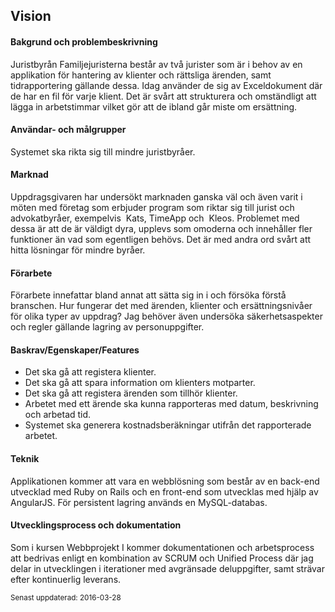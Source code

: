 ## Vision

#### Bakgrund och problembeskrivning
Juristbyrån Familjejuristerna består av två jurister som är i behov av en applikation för
hantering av klienter och rättsliga ärenden, samt tidrapportering gällande dessa. Idag
använder de sig av Excel­dokument där de har en fil för varje klient. Det är svårt att
strukturera och omständligt att lägga in arbetstimmar vilket gör att de ibland går miste om ersättning.

#### Användar- och målgrupper
Systemet ska rikta sig till mindre juristbyråer.

#### Marknad
Uppdragsgivaren har undersökt marknaden ganska väl och även varit i möten med företag som
erbjuder program som riktar sig till jurist­ och advokatbyråer, exempelvis ​ Kats, TimeApp​ och ​ Kleos​. Problemet med dessa är att de är väldigt dyra, upplevs som omoderna och innehåller fler funktioner än vad som egentligen behövs. Det är med andra ord svårt att hitta lösningar för mindre byråer.

#### Förarbete
Förarbete innefattar bland annat att sätta sig in i och försöka förstå branschen. Hur fungerar det med ärenden, klienter och ersättningsnivåer för olika typer av uppdrag? Jag behöver även undersöka säkerhetsaspekter och regler gällande lagring av personuppgifter.

#### Baskrav/Egenskaper/Features
* Det ska gå att registera klienter.
* Det ska gå att spara information om klienters motparter.
* Det ska gå att registera ärenden som tillhör klienter.
* Arbetet med ett ärende ska kunna rapporteras med datum, beskrivning och arbetad tid.
* Systemet ska generera kostnadsberäkningar utifrån det rapporterade arbetet.

#### Teknik
Applikationen kommer att vara en webblösning som består av en back-­end utvecklad med
Ruby on Rails och en front-­end som utvecklas med hjälp av AngularJS. För persistent lagring används en MySQL-­databas.

#### Utvecklingsprocess och dokumentation
Som i kursen Webbprojekt I kommer dokumentationen och arbetsprocess att bedrivas enligt
en kombination av SCRUM och Unified Process där jag delar in utvecklingen i iterationer
med avgränsade deluppgifter, samt strävar efter kontinuerlig leverans.

<small>Senast uppdaterad: 2016-03-28</small>
